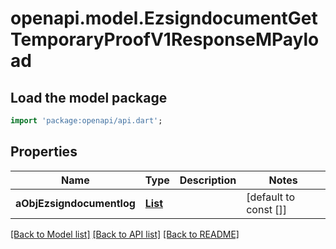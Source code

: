 # openapi.model.EzsigndocumentGetTemporaryProofV1ResponseMPayload

## Load the model package
```dart
import 'package:openapi/api.dart';
```

## Properties
Name | Type | Description | Notes
------------ | ------------- | ------------- | -------------
**aObjEzsigndocumentlog** | [**List<EzsigndocumentlogResponseCompound>**](EzsigndocumentlogResponseCompound.md) |  | [default to const []]

[[Back to Model list]](../README.md#documentation-for-models) [[Back to API list]](../README.md#documentation-for-api-endpoints) [[Back to README]](../README.md)


